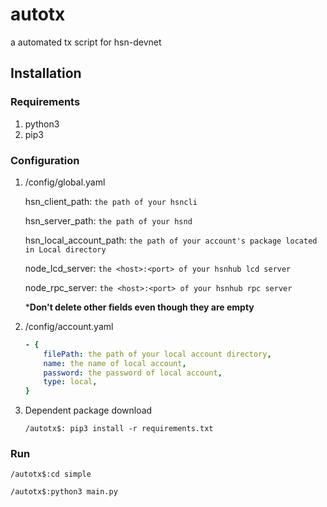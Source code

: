 # autotx

a automated tx script for hsn-devnet

## Installation

### Requirements

1. python3
2. pip3

### Configuration

1. /config/global.yaml

    hsn_client_path: `the path of your hsncli`

    hsn_server_path: `the path of your hsnd`

    hsn_local_account_path:  `the path of your account's package located in Local directory`

    node_lcd_server: `the <host>:<port> of your hsnhub lcd server`

    node_rpc_server: `the <host>:<port> of your hsnhub rpc server`

    ***Don't delete other fields even though they are empty**

2. /config/account.yaml

    ```yaml
    - {
        filePath: the path of your local account directory,
        name: the name of local account,
        password: the password of local account,
        type: local,
    }
    ```

3. Dependent package download

    ```shell
    /autotx$: pip3 install -r requirements.txt
    ```

### Run

```shell
/autotx$:cd simple
```

```shell
/autotx$:python3 main.py
```
